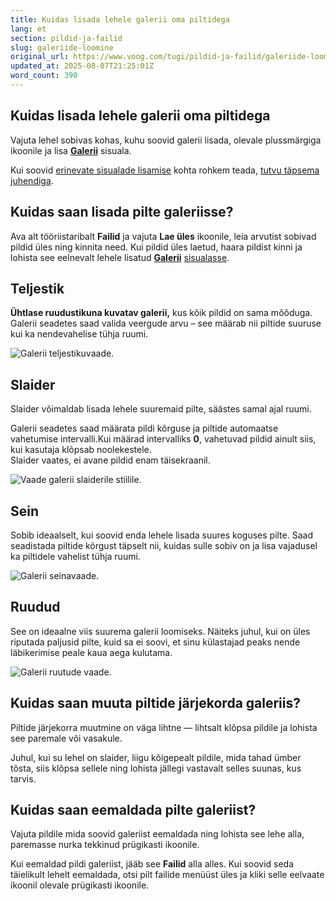 ```yaml
---
title: Kuidas lisada lehele galerii oma piltidega
lang: et
section: pildid-ja-failid
slug: galeriide-loomine
original_url: https://www.voog.com/tugi/pildid-ja-failid/galeriide-loomine
updated_at: 2025-08-07T21:25:01Z
word_count: 390
---
```

## Kuidas lisada lehele galerii oma piltidega

Vajuta lehel sobivas kohas, kuhu soovid galerii lisada, olevale plussmärgiga ikoonile ja lisa **[Galerii](/tugi/sisualad/mis-on-sisuala#galerii)** sisuala.

Kui soovid [erinevate sisualade lisamise](/tugi/sisualad/sisualade-lisamine-ja-eemaldamine#kuidas-saan-sisualasid-lisada) kohta rohkem teada, [tutvu täpsema juhendiga](/tugi/sisualad/sisualade-lisamine-ja-eemaldamine#kuidas-saan-sisualasid-lisada).

## Kuidas saan lisada pilte galeriisse?

Ava alt tööriistaribalt **Failid** ja vajuta **Lae üles** ikoonile, leia arvutist sobivad pildid üles ning kinnita need. Kui pildid üles laetud, haara pildist kinni ja lohista see eelnevalt lehele lisatud **[Galerii](/tugi/sisualad/mis-on-sisuala#galerii)** [sisualasse](/tugi/sisualad/mis-on-sisuala#galerii).

## **Teljestik**

**Ühtlase ruudustikuna kuvatav galerii,** kus kõik pildid on sama mõõduga.  
Galerii seadetes saad valida veergude arvu – see määrab nii piltide suuruse kui ka nendevahelise tühja ruumi.

![Galerii teljestikuvaade.](https://media.voog.com/0000/0036/2183/photos/galerii_taljestik_block.webp "Galerii teljestikuvaade.")

## Slaider

Slaider võimaldab lisada lehele suuremaid pilte, säästes samal ajal ruumi.   
  
Galerii seadetes saad määrata pildi kõrguse ja piltide automaatse vahetumise intervalli.Kui määrad intervalliks **0**, vahetuvad pildid ainult siis, kui kasutaja klõpsab noolekestele.  
Slaider vaates, ei avane pildid enam täisekraanil.

![Vaade galerii slaiderile stiilile.](https://media.voog.com/0000/0036/2183/photos/galerii_slider_block.webp "Vaade galerii slaiderile stiilile.")

## Sein

Sobib ideaalselt, kui soovid enda lehele lisada suures koguses pilte. Saad seadistada piltide kõrgust täpselt nii, kuidas sulle sobiv on ja lisa vajadusel ka piltidele vahelist tühja ruumi.

![Galerii seinavaade.](https://media.voog.com/0000/0036/2183/photos/galerii_sein_block.webp "Galerii seinavaade.")

## Ruudud

See on ideaalne viis suurema galerii loomiseks. Näiteks juhul, kui on üles riputada paljusid pilte, kuid sa ei soovi, et sinu külastajad peaks nende läbikerimise peale kaua aega kulutama.

![Galerii ruutude vaade.](https://media.voog.com/0000/0036/2183/photos/galerii_ruudud_block.webp "Galerii ruutude vaade.")

## Kuidas saan muuta piltide järjekorda galeriis?

Piltide järjekorra muutmine on väga lihtne — lihtsalt klõpsa pildile ja lohista see paremale või vasakule.  
  
Juhul, kui su lehel on slaider, liigu kõigepealt pildile, mida tahad ümber tõsta, siis klõpsa sellele ning lohista jällegi vastavalt selles suunas, kus tarvis.

## Kuidas saan eemaldada pilte galeriist?

Vajuta pildile mida soovid galeriist eemaldada ning lohista see lehe alla, paremasse nurka tekkinud prügikasti ikoonile.  
  
Kui eemaldad pildi galeriist, jääb see **Failid** alla alles. Kui soovid seda täielikult lehelt eemaldada, otsi pilt failide menüüst üles ja kliki selle eelvaate ikoonil olevale prügikasti ikoonile.
